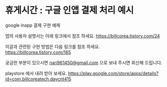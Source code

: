 # 휴게시간 : 구글 인앱 결제 처리 예시

google inapp 결제 구현 예제

앱의 사용자 설명서는 아래 링크에서 참조 하세요.
https://billcorea.tistory.com/24

이글과 관련된 구현 방법은 다음 링크를 참조 하세요.
https://billcorea.tistory.com/165

궁금한 부분이 있으시면 nari961450@gmail.com 으로 보내 주시면 회신해 드립니다.

playstore 에서 내려 받아 보세요.
https://play.google.com/store/apps/details?id=com.billcoreatech.daycnt415



